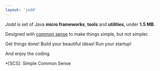 ```yaml
---
layout: 'jodd'
---
```


*Jodd* is set of Java **micro frameworks**, **tools** and **utilities**, under **1.5 MB**.

Designed with [common sense](principle.html) to make things simple, but not simpler.

Get things done! Build your beautiful ideas! Run your startup!

And enjoy the coding.

*[SCS]: Simple Common Sense